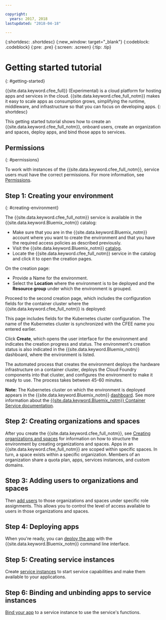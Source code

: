 ```yaml
---

copyright:
  years: 2017, 2018
lastupdated: "2018-04-18"

---
```


{:shortdesc: .shortdesc}
{:new_window: target="_blank"}
{:codeblock: .codeblock}
{:pre: .pre}
{:screen: .screen}
{:tip: .tip}

# Getting started tutorial
{: #getting-started}

{{site.data.keyword.cfee_full}} (Experimental) is a cloud platform for hosting apps and services in the cloud. {{site.data.keyword.cfee_full_notm}} makes it easy to scale apps as consumption grows, simplifying the runtime, middleware, and infrastructure so that you can focus on developing apps.
{: shortdesc}

This getting started tutorial shows how to create an {{site.data.keyword.cfee_full_notm}}, onboard users, create an organization and spaces, deploy apps, and bind those apps to services.

## Permissions
{: #permissions}

To work with instances of the {{site.data.keyword.cfee_full_notm}}, service users must have the correct permissions. For more information, see [Permissions](permissions.html).

## Step 1: Creating your environment
{: #creating-environment}

The {{site.data.keyword.cfee_full_notm}} service is available in the {{site.data.keyword.Bluemix_notm}} catalog:
* Make sure that you are in the {{site.data.keyword.Bluemix_notm}} account where you want to create the environment and that you have the required access policies as described previously.
* Visit the {{site.data.keyword.Bluemix_notm}} [catalog](https://console.stage1.bluemix.net/catalog).
* Locate the {{site.data.keyword.cfee_full_notm}} service in the catalog and click it to open the creation pages.

On the creation page:
* Provide a Name for the environment.
* Select the **Location** where the environment is to be deployed and the **Resource group** under which the environment is grouped.

Proceed to the second creation page, which includes the configuration fields for the container cluster where the {{site.data.keyword.cfee_full_notm}} is deployed:

This page includes fields for the Kubernetes cluster configuration. The name of the Kubernetes cluster is synchronized with the CFEE name you entered earlier.

Click **Create**, which opens the user interface for the environment and indicates the creation progress and status. The environment's creation status is also indicated in the {{site.data.keyword.Bluemix_notm}} dashboard, where the environment is listed.

The automated process that creates the environment deploys the hardware infrastructure on a container cluster, deploys the Cloud Foundry components into that cluster, and configures the environment to make it ready to use. The process takes between 45-60 minutes.

**Note:** The Kubernetes cluster on which the environment is deployed appears in the {{site.data.keyword.Bluemix_notm}} [dashboard](https://console.bluemix.net/dashboard/apps/). See more information about the [{{site.data.keyword.Bluemix_notm}} Container Service documentation](/docs/containers/cs_why.html#cs_ov).

## Step 2: Creating organizations and spaces

After you create the {{site.data.keyword.cfee_full_notm}}, see [Creating organizations and spaces](orgs-spaces.html) for information on how to structure the environment by creating organizations and spaces. Apps in an {{site.data.keyword.cfee_full_notm}} are scoped within specific spaces. In turn, a space exists within a specific organization. Members of an organization share a quota plan, apps, services instances, and custom domains.

## Step 3: Adding users to organizations and spaces

Then [add users](add-users.html) to those organizations and spaces under specific role assignments.  This allows you to control the level of access available to users in those organizations and spaces.

## Step 4: Deploying apps

When you're ready, you can [deploy the app](deploy-apps.html) with the {{site.data.keyword.Bluemix_notm}} command line interface.

## Step 5: Creating service instances

Create [service instances](add-serv-inst.html) to start service capabilities and make them available to your applications.

## Step 6: Binding and unbinding apps to service instances

[Bind your app](binding.html) to a service instance to use the service's functions.
